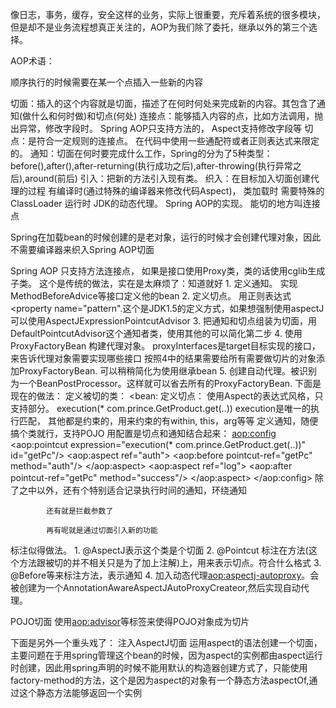 像日志，事务，缓存，安全这样的业务，实际上很重要，充斥着系统的很多模块，但是却不是业务流程想真正关注的，AOP为我们除了委托，继承以外的第三个选择。


AOP术语：

顺序执行的时候需要在某一个点插入一些新的内容

切面：插入的这个内容就是切面，描述了在何时何处来完成新的内容。其包含了通知(做什么和何时做)和切点(何处)
连接点：能够插入内容的点，比如方法调用，抛出异常，修改字段时。 Spring AOP只支持方法的， Aspect支持修改字段等
切点：是符合一定规则的连接点。 在代码中使用一些通配符或者正则表达式来限定的。
通知：切面在何时要完成什么工作，Spring的分为了5种类型：before(),after(),after-returning(执行成功之后),after-throwing(执行异常之后),around(前后)
引入：把新的方法引入现有类。
织入：在目标加入切面创建代理的过程
      有编译时(通过特殊的编译器来修改代码Aspect)，
      类加载时  需要特殊的ClassLoader
      运行时   JDK的动态代理。 Spring AOP的实现。
能切的地方叫连接点

Spring在加载bean的时候创建的是老对象，运行的时候才会创建代理对象，因此不需要编译器来织入Spring AOP切面

Spring AOP 只支持方法连接点， 如果是接口使用Proxy类，类的话使用cglib生成子类。
     这个是传统的做法，实在是太麻烦了：知道就好
     1. 定义通知。  实现MethodBeforeAdvice等接口定义他的bean
     2. 定义切点。  用正则表达式<bean class=JdkRegexpMethodPointcut><property name="pattern".这个是JDK1.5的定义方式，如果想强制使用aspectJ可以使用AspectJExpressionPointcutAdvisor
     3. 把通知和切点组装为切面，用DefaultPointcutAdvisor这个通知者类，使用其他的可以简化第二步
     4. 使用ProxyFactoryBean 构建代理对象。  <bean class="ProxyFactoryBean" ><target><inerceptorname><proxyInterfaces>
          proxyInterfaces是target目标实现的接口，来告诉代理对象需要实现哪些接口
     按照4中的结果需要给所有需要做切片的对象添加ProxyFactoryBean. 可以稍稍简化为使用继承bean
     5. 创建自动代理。<bean class="DefaultAdvisorAutoProxyCreator">被识别为一个BeanPostProcessor。这样就可以省去所有的ProxyFactoryBean.
下面是现在的做法：
    定义被切的类： <bean:
    定义切点： 使用Aspect的表达式风格，只支持部分。
                execution(* com.prince.GetProduct.get(..))
                execution是唯一的执行匹配， 其他都是约束的，用来约束的有within, this，arg等等
    定义通知，随便搞个类就行，支持POJO
    用配置是切点和通知结合起来：
            <bean id="getProduct" class="com.prince.GetProduct"></bean>
     <bean id="auth" class="com.prince.Auth"></bean>
     <bean id="log" class="com.prince.Log"></bean>
     <aop:config>
         <aop:pointcut expression="execution(* com.prince.GetProduct.get(..))" id="getPc"/>
         <aop:aspect ref="auth">
             <aop:before pointcut-ref="getPc" method="auth"/>
         </aop:aspect>
         <aop:aspect ref="log">
             <aop:after pointcut-ref="getPc" method="success"/>
         </aop:aspect>
     </aop:config>
            除了之中以外，还有个特别适合记录执行时间的通知，环绕通知
            
            还有就是拦截参数了

            再有呢就是通过切面引入新的功能
            


标注似得做法。
     1. @AspectJ表示这个类是个切面
     2. @Pointcut 标注在方法(这个方法跟被切的并不相关只是为了加上注解)上，用来表示切点。符合什么格式
     3. @Before等来标注方法，表示通知
     4. 加入动态代理<aop:aspectj-autoproxy>。会被创建为一个AnnotationAwareAspectJAutoProxyCreateor,然后实现自动代理。

POJO切面
     使用<aop:advisor>等标签来使得POJO对象成为切片


下面是另外一个重头戏了：
注入AspectJ切面
    运用aspect的语法创建一个切面，主要问题在于用spring管理这个bean的时候，因为aspect的实例都由aspect运行时创建，因此用spring声明的时候不能用默认的构造器创建方式了，只能使用factory-method的方法，这个是因为aspect的对象有一个静态方法aspectOf,通过这个静态方法能够返回一个实例
     
